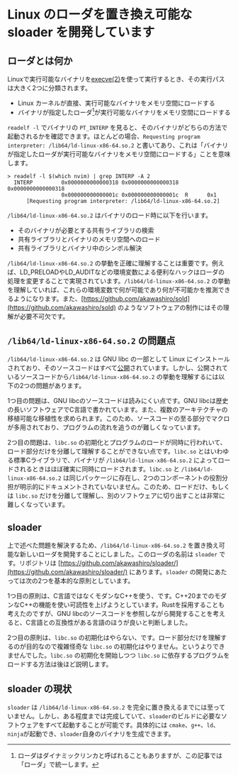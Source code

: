# Linux のローダを置き換え可能な sloader を開発しています
## ローダとは何か
Linuxで実行可能なバイナリを[execve(2)](https://man7.org/linux/man-pages/man2/execve.2.html)を使って実行するとき、その実行パスは大きく2つに分類されます。
- Linux カーネルが直接、実行可能なバイナリをメモリ空間にロードする
- バイナリが指定したローダ[^1]が実行可能なバイナリをメモリ空間にロードする

`readelf -l` でバイナリの `PT_INTERP` を見ると、そのバイナリがどちらの方法で起動されるかを確認できます。ほとんどの場合、`Requesting program interpreter: /lib64/ld-linux-x86-64.so.2` と書いてあり、これは「バイナリが指定したローダが実行可能なバイナリをメモリ空間にロードする」ことを意味します。

```
> readelf -l $(which nvim) | grep INTERP -A 2
  INTERP         0x0000000000000318 0x0000000000000318 0x0000000000000318
                 0x000000000000001c 0x000000000000001c  R      0x1
      [Requesting program interpreter: /lib64/ld-linux-x86-64.so.2]
```

`/lib64/ld-linux-x86-64.so.2` はバイナリのロード時に以下を行います。
- そのバイナリが必要とする共有ライブラリの検索
- 共有ライブラリとバイナリのメモリ空間へのロード
- 共有ライブラリとバイナリ中のシンボル解決

`/lib64/ld-linux-x86-64.so.2` の挙動を正確に理解することは重要です。例えば、LD_PRELOADやLD_AUDITなどの環境変数による便利なハックはローダの処理を変更することで実現されています。`/lib64/ld-linux-x86-64.so.2` の挙動を理解していれば、これらの環境変数で何が可能であり何が不可能かを推測できるようになります。また、[https://github.com/akawashiro/sold](https://github.com/akawashiro/sold) のようなソフトウェアの制作にはその理解が必要不可欠です。

## `/lib64/ld-linux-x86-64.so.2` の問題点
`/lib64/ld-linux-x86-64.so.2` は GNU libc の一部として Linux にインストールされており、そのソースコードはすべて[公開](https://www.gnu.org/software/libc/sources.html)されています。しかし、公開されているソースコードから`/lib64/ld-linux-x86-64.so.2` の挙動を理解するには以下の2つの問題があります。

1つ目の問題は、GNU libcのソースコードは読みにくい点です。GNU libcは歴史の長いソフトウェアでC言語で書かれています。また、複数のアーキテクチャの移植可能な移植性を求められます。このため、ソースコードの至る部分でマクロが多用されており、プログラムの流れを追うのが難しくなっています。

2つ目の問題は、`libc.so` の初期化とプログラムのロードが同時に行われいて、ロード部分だけを分離して理解することができない点です。`libc.so` とはいわゆる標準Cライブラリで、バイナリが `/lib64/ld-linux-x86-64.so.2` によってロードされるときはほぼ確実に同時にロードされます。`libc.so` と `/lib64/ld-linux-x86-64.so.2` は同じパッケージに存在し、2つのコンポーネントの役割分担が明示的にドキュメントされていないません。このため、ロードだけ、もしくは `libc.so` だけを分離して理解し、別のソフトウェアに切り出すことは非常に難しくなっています。

## sloader
上で述べた問題を解決するため、`/lib64/ld-linux-x86-64.so.2` を置き換え可能な新しいローダを開発することにしました。このローダの名前は `sloader` です。リポジトリは [https://github.com/akawashiro/sloader/](https://github.com/akawashiro/sloader/) にあります。`sloader` の開発にあたっては次の2つを基本的な原則としています。

1つ目の原則は、C言語ではなくモダンなC++を使う、です。C++20までのモダンなC++の機能を使い可読性を上げようとしています。Rustを採用することも考えたのですが、GNU libcのソースコードを参照しながら開発することを考えると、C言語との互換性がある言語のほうが良いと判断しました。

2つ目の原則は、`libc.so` の初期化はやらない、です。ロード部分だけを理解するのが目的なので複雑怪奇な `libc.so` の初期化はやりません。というよりできませんでした。`libc.so` の初期化を開始しつつ `libc.so` に依存するプログラムをロードする方法は後ほど説明します。

## sloader の現状
`sloader` は `/lib64/ld-linux-x86-64.so.2` を完全に置き換えるまでには至っていません。しかし、ある程度までは完成していて、`sloader`のビルドに必要なソフトウェアをすべて起動することが可能です。具体的には `cmake`、`g++`、`ld`、`ninja`が起動でき、`sloader`自身のバイナリを生成できます。

[^1]: ローダはダイナミックリンカと呼ばれることもありますが、この記事では「ローダ」で統一します。
